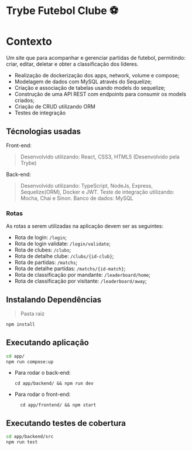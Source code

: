 # Trybe Futebol Clube ⚽️

# Contexto
Um site que para acompanhar e gerenciar partidas de futebol, permitindo: criar, editar, deletar e obter a classificação dos líderes.

* Realização de dockerização dos apps, network, volume e compose;
* Modelagem de dados com MySQL através do Sequelize;
* Criação e associação de tabelas usando models do sequelize;
* Construção de  uma API REST com endpoints para consumir os models criados;
* Criação de CRUD utilizando ORM
* Testes de integração

## Técnologias usadas

Front-end:
> Desenvolvido utilizando: React, CSS3, HTML5 (Desenvolvido pela Trybe)

Back-end:
> Desenvolvido utilizando: TypeScript, NodeJs, Express, Sequelize(ORM), Docker e JWT. 
Teste de integração utilizando: Mocha, Chai e Sinon.
Banco de dados: MySQL

### Rotas

As rotas a serem utilizadas na aplicação devem ser as seguintes:

* Rota de login: `/login`;
* Rota de login validate: `/login/validate`;
* Rota de clubes: `/clubs`;
* Rota de detalhe clube: `/clubs/{id-club}`;
* Rota de partidas: `/matchs`;
* Rota de detalhe partidas: `/matchs/{id-match}`;
* Rota de classificação por mandante: `/leaderboard/home`;
* Rota de classificação por visitante: `/leaderboard/away`;


## Instalando Dependências

> Pasta raiz
```bash
npm install
``` 

## Executando aplicação

```bash
cd app/ 
npm run compose:up
``` 

* Para rodar o back-end:

  ```
  cd app/backend/ && npm run dev
  ```
* Para rodar o front-end:

  ```
    cd app/frontend/ && npm start
  ```

## Executando testes de cobertura

```bash
cd app/backend/src
npm run test
``` 
